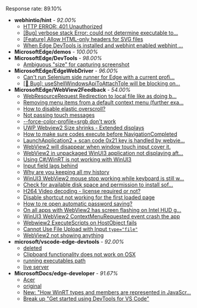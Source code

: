 Response rate: 89.10%

* **webhintio/hint** - _92.00%_
  * [HTTP ERROR: 401 Unauthorized](https://github.com/webhintio/hint/issues/5362)
  * [[Bug] verbose stack Error: could not determine executable to...](https://github.com/webhintio/hint/issues/5349)
  * [[Feature] Allow HTML-only headers for SVG files](https://github.com/webhintio/hint/issues/5281)
  * [When Edge DevTools is installed and webhint enabled webhint ...](https://github.com/webhintio/hint/issues/5364)
* **MicrosoftEdge/demos** - _100.00%_
* **MicrosoftEdge/DevTools** - _98.00%_
  * [Ambiguous "size" for capturing screenshot](https://github.com/MicrosoftEdge/DevTools/issues/119)
* **MicrosoftEdge/EdgeWebDriver** - _96.00%_
  * [Can't run Selenium side runner for Edge with a current profi...](https://github.com/MicrosoftEdge/EdgeWebDriver/issues/60)
  * [[🐛 Bug]: useShellWindowsApiToAttachToIe will be blocking on...](https://github.com/MicrosoftEdge/EdgeWebDriver/issues/34)
* **MicrosoftEdge/WebView2Feedback** - _54.00%_
  * [WebResourceRequest Redirection to local file like as doing b...](https://github.com/MicrosoftEdge/WebView2Feedback/issues/3020)
  * [Removing menu items from a default context menu (further exa...](https://github.com/MicrosoftEdge/WebView2Feedback/issues/3019)
  * [How to disable elastic overscroll?](https://github.com/MicrosoftEdge/WebView2Feedback/issues/3016)
  * [Not passing touch messages](https://github.com/MicrosoftEdge/WebView2Feedback/issues/3015)
  * [--force-color-profile=srgb don't work](https://github.com/MicrosoftEdge/WebView2Feedback/issues/3013)
  * [UWP Webview2 Size shrinks - Extended displays](https://github.com/MicrosoftEdge/WebView2Feedback/issues/3002)
  * [How to make sure codes execute before NavigationCompleted](https://github.com/MicrosoftEdge/WebView2Feedback/issues/3001)
  * [LaunchApplication2 + scan code 0x21 key is handled by webvie...](https://github.com/MicrosoftEdge/WebView2Feedback/issues/2996)
  * [WebView2 will disappear when window touch input cover it.](https://github.com/MicrosoftEdge/WebView2Feedback/issues/2995)
  * [WebView2 in unpackaged WinUI3 application not displaying aft...](https://github.com/MicrosoftEdge/WebView2Feedback/issues/3018)
  * [Using C#/WinRT is not working with WinUI3](https://github.com/MicrosoftEdge/WebView2Feedback/issues/3017)
  * [Input field lags behind](https://github.com/MicrosoftEdge/WebView2Feedback/issues/3010)
  * [Why are you keeping all my history](https://github.com/MicrosoftEdge/WebView2Feedback/issues/3009)
  * [WinUI3 WebView2 mouse stop working while keyboard is still w...](https://github.com/MicrosoftEdge/WebView2Feedback/issues/3003)
  * [Check for available disk space and permission to install sof...](https://github.com/MicrosoftEdge/WebView2Feedback/issues/3000)
  * [H264 Video decoding - license required or not?](https://github.com/MicrosoftEdge/WebView2Feedback/issues/2997)
  * [Disable shortcut not working for the first loaded page](https://github.com/MicrosoftEdge/WebView2Feedback/issues/2991)
  * [How to re open automatic password saving?](https://github.com/MicrosoftEdge/WebView2Feedback/issues/2988)
  * [On all apps with WebView2 has screen flashing on Intel HUD g...](https://github.com/MicrosoftEdge/WebView2Feedback/issues/2986)
  * [WinUI3 WebView2 ContextMenuRequested event crash the app](https://github.com/MicrosoftEdge/WebView2Feedback/issues/2985)
  * [Webwiew2 ExecuteScripts on HostObject fails ](https://github.com/MicrosoftEdge/WebView2Feedback/issues/2977)
  * [Cannot Use File Upload with Input ``type="file"``](https://github.com/MicrosoftEdge/WebView2Feedback/issues/2972)
  * [WebView2 not showing anything](https://github.com/MicrosoftEdge/WebView2Feedback/issues/2969)
* **microsoft/vscode-edge-devtools** - _92.00%_
  * [deleted](https://github.com/microsoft/vscode-edge-devtools/issues/1278)
  * [Clipboard functionality does not work on OSX](https://github.com/microsoft/vscode-edge-devtools/issues/1277)
  * [running executables path](https://github.com/microsoft/vscode-edge-devtools/issues/1276)
  * [live server ](https://github.com/microsoft/vscode-edge-devtools/issues/1275)
* **MicrosoftDocs/edge-developer** - _91.67%_
  * [Acer](https://github.com/MicrosoftDocs/edge-developer/issues/2346)
  * [original](https://github.com/MicrosoftDocs/edge-developer/issues/2344)
  * [New: "How WinRT types and members are represented in JavaScr...](https://github.com/MicrosoftDocs/edge-developer/pull/2343)
  * [Break up "Get started using DevTools for VS Code"](https://github.com/MicrosoftDocs/edge-developer/pull/2321)